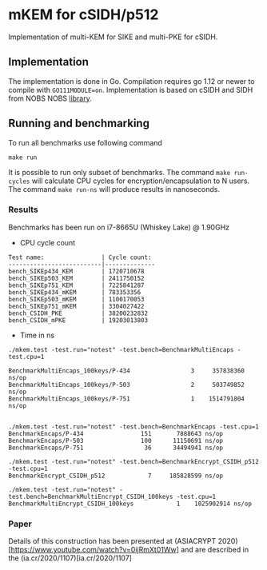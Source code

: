 # mKEM for cSIDH/p512

Implementation of multi-KEM for SIKE and multi-PKE for cSIDH.

## Implementation

The implementation is done in Go. Compilation requires go 1.12 or newer to compile with ``GO111MODULE=on``. Implementation is based on cSIDH and SIDH from NOBS NOBS [library](github.com/henrydcase/nobs).

## Running and benchmarking

To run all benchmarks use following command
```
make run
```

It is possible to run only subset of benchmarks. The command ``make run-cycles`` will calculate CPU cycles for encryption/encapsulation to N users. The command ``make run-ns`` will produce results in nanoseconds.


### Results
Benchmarks has been run on i7-8665U (Whiskey Lake) @ 1.90GHz

* CPU cycle count

```
Test name:                | Cycle count:
--------------------------|--------------
bench_SIKEp434_KEM        | 1720710678
bench_SIKEp503_KEM        | 2411750152
bench_SIKEp751_KEM        | 7225841287
bench_SIKEp434_mKEM       | 783353356
bench_SIKEp503_mKEM       | 1100170053
bench_SIKEp751_mKEM       | 3304027422
bench_CSIDH_PKE           | 38200232832
bench_CSIDH_mPKE          | 19203013803
```

* Time in ns

```
./mkem.test -test.run="notest" -test.bench=BenchmarkMultiEncaps -test.cpu=1

BenchmarkMultiEncaps_100keys/P-434         	       3	 357838360 ns/op
BenchmarkMultiEncaps_100keys/P-503         	       2	 503749852 ns/op
BenchmarkMultiEncaps_100keys/P-751         	       1	1514791804 ns/op


./mkem.test -test.run="notest" -test.bench=BenchmarkEncaps -test.cpu=1
BenchmarkEncaps/P-434         	     151	   7888643 ns/op
BenchmarkEncaps/P-503         	     100	  11150691 ns/op
BenchmarkEncaps/P-751         	      36	  34494941 ns/op

./mkem.test -test.run="notest" -test.bench=BenchmarkEncrypt_CSIDH_p512 -test.cpu=1
BenchmarkEncrypt_CSIDH_p512 	       7	 185828599 ns/op

./mkem.test -test.run="notest" -test.bench=BenchmarkMultiEncrypt_CSIDH_100keys -test.cpu=1
BenchmarkMultiEncrypt_CSIDH_100keys 	       1	1025902914 ns/op
```

### Paper
Details of this construction has been presented at (ASIACRYPT 2020)[https://www.youtube.com/watch?v=0ijRmXt01Ww] and are described in the (ia.cr/2020/1107)[ia.cr/2020/1107]
